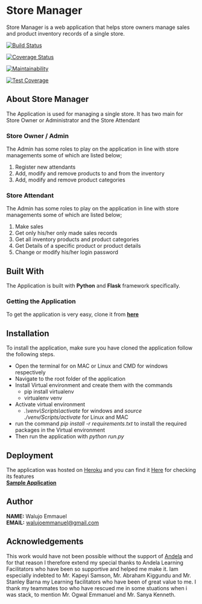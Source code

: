 # Store Manager
Store Manager is a web application that helps store owners manage sales and product inventory records of a single store.

[![Build Status](https://travis-ci.com/WalujoEmmanuel/store-manager.svg?branch=ft-add-tests)](https://travis-ci.com/WalujoEmmanuel/store-manager)

[![Coverage Status](https://coveralls.io/repos/github/WalujoEmmanuel/store-manager/badge.svg?branch=ft-add-tests)](https://coveralls.io/github/WalujoEmmanuel/store-manager?branch=ft-add-tests)

[![Maintainability](https://api.codeclimate.com/v1/badges/a99a88d28ad37a79dbf6/maintainability)](https://codeclimate.com/github/codeclimate/codeclimate/maintainability)

[![Test Coverage](https://api.codeclimate.com/v1/badges/a99a88d28ad37a79dbf6/test_coverage)](https://codeclimate.com/github/codeclimate/codeclimate/test_coverage)

## About Store Manager
The Application is used for managing a single store. It has two main for Store Owner or Administrator and the Store Attendant

### Store Owner / Admin
The Admin has some roles to play on the application in line with store managements some of which are listed below;

1. Register new attendants
2. Add, modify and remove products to and from the inventory
3. Add, modify and remove product categories

### Store Attendant
The Admin has some roles to play on the application in line with store managements some of which are listed below;

1. Make sales
2. Get only his/her only made sales records
3. Get all inventory products and product categories
4. Get Details of a specific product or product details
5. Change or modify his/her login password

## Built With
The Application is built with **Python** and **Flask** framework specifically.

### Getting the Application
To get the application is very easy, clone it from **[here](https://github.com/WalujoEmmanuel/store-manager)**

## Installation
To install the application, make sure you have cloned the application follow the following steps.
* Open the terminal for on MAC or Linux and CMD for windows respectively
* Navigate to the root folder of the application
* Install Virtual environment and create them with the commands
  - pip install virtualenv
  - virtualenv venv
* Activate virtual environment
  - *.\venv\Scripts\activate* for windows and *source ./venv/Scripts/activate* for Linux and MAC
* run the command *pip install -r requirements.txt* to install the required packages in the Virtual environment
* Then run the application with *python run.py*

## Deployment
The application was hosted on [Heroku](http://heroku.com) and you can find it [Here](https://edmon-store-manager.herokuapp.com/) for checking its features <br/>
**[Sample Application](https://edmon-store-manager.herokuapp.com/)**

## Author
**NAME:** Walujo Emmauel <br/>
**EMAIL:** walujoemmanuel@gmail.com

## Acknowledgements
This work would have not been possible without the support of [Andela](https://andela.com/) and for that reason I therefore extend my special thanks to Andela Learning Facilitators who have been so supportive and helped me make it. Iam especially indebted to Mr. Kapeyi Samson, Mr. Abraham Kiggundu and Mr. Stanley Barna my Learning facilitators who have been of great value to me. I thank my teammates too who have rescued me in some stuations when i was stack, to mention Mr. Ogwal Emmanuel and Mr. Sanya Kenneth.  
